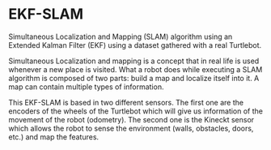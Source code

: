 # EKF-SLAM

Simultaneous Localization and Mapping (SLAM) algorithm using an Extended Kalman Filter (EKF) using a dataset gathered with a real Turtlebot.

Simultaneous Localization and mapping is a concept that in real life is used whenever a new place is
visited. What a robot does while executing a SLAM algorithm is composed of two parts: build a map and
localize itself into it. A map can contain multiple types of information.

This EKF-SLAM is based in two different sensors. The first one are the encoders of the wheels of the
Turtlebot which will give us information of the movement of the robot (odometry). The second one is
the Kineckt sensor which allows the robot to sense the environment (walls, obstacles, doors, etc.) and map the features.
